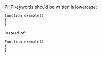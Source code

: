 PHP keywords should be written in lowercase:

    function example()
    {
    }

Instead of:

    Function example()
    {
    }

      